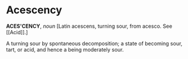 # Acescency

**ACES'CENCY**, _noun_ \[Latin acescens, turning sour, from acesco. See [[Acid]].\]

A turning sour by spontaneous decomposition; a state of becoming sour, tart, or acid, and hence a being moderately sour.